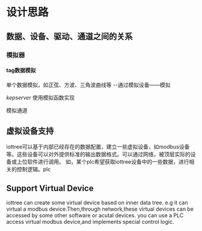 # 设计思路

## 数据、设备、驱动、通道之间的关系

### 模拟器

#### tag数据模拟

单个数据模拟，如正弦、方波、三角波曲线等
--通过模拟设备——模拟

*kepserver* 使用模拟函数实现

模拟通道

## 虚拟设备支持

iottree可以基于内部已经存在的数据配置，建立一些虚拟设备，如modbus设备等。这些设备可以对外提供标准的输出数据格式。可以通过网络，被顶层实际的设备或上位软件进行调用。
如，某个plc希望获取iottree设备中的一些数据，进行相关的控制逻辑。plc

## Support Virtual Device

iottree can create some virtual device based on inner data tree. e.g it can virtual a modbus device.Then,through
network,these virtual devices can be accessed by some other software or acutal devices.
you can use a PLC access virtual modbus device,and implements special control logic.


